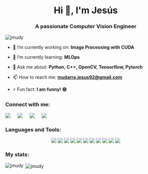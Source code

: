 <h1 align="center">Hi 👋, I'm Jesús</h1>
<h3 align="center">A passionate Computer Vision Engineer</h3>

<p align="left"> <img src="https://komarev.com/ghpvc/?username=jmudy&label=Profile%20views&color=0e75b6&style=flat" alt="jmudy" /> </p>

- 🔭 I’m currently working on: **Image Processing with CUDA**

- 🌱 I’m currently learning: **MLOps**

- 💬 Ask me about: **Python, C++, OpenCV, Tensorflow, Pytorch**

- 📫 How to reach me: **mudarra.jesus92@gmail.com**

- ⚡ Fun fact: **I am funny! 😄**

<h3 align="left">Connect with me:</h3>
<p align="left">
<a target="_blank" href="https://www.linkedin.com/in/jesusmudarralujan/"><img src="https://img.shields.io/badge/LinkedIn-0077B5?style=for-the-badge&logo=linkedin&logoColor=white"></img></a>
&emsp;
<a target="_blank" href="mailto:mudarra.jesus92@gmail.com"><img src="https://img.shields.io/badge/Gmail-D14836?style=for-the-badge&logo=gmail&logoColor=white"></img></a>
&emsp;
<a target="_blank" href="https://www.kaggle.com/jesusmudarralujan"><img src="https://img.shields.io/badge/Kaggle-20BEFF?style=for-the-badge&logo=Kaggle&logoColor=white"></img></a>
&emsp;
<a target="_blank" href="https://medium.com/@jmudy"><img src="https://img.shields.io/badge/Medium-12100E?style=for-the-badge&logo=medium&logoColor=white"></img></a>
</p>

<h3 align="left">Languages and Tools:</h3>
<p align="center">
<a target="_blank" href="https://www.python.org/"><img src="https://img.shields.io/badge/Python-3776AB?style=for-the-badge&logo=python&logoColor=white"></img></a>
<a target="_blank" href="https://isocpp.org/"><img src="https://img.shields.io/badge/C%2B%2B-00599C?style=for-the-badge&logo=c%2B%2B&logoColor=white"></img></a>
<a target="_blank" href="https://opencv.org/"><img src="https://img.shields.io/badge/OpenCV-27338e?style=for-the-badge&logo=OpenCV&logoColor=white"></img></a>
<a target="_blank" href="https://www.docker.com/"><img src="https://img.shields.io/badge/Docker-2CA5E0?style=for-the-badge&logo=docker&logoColor=white"></img></a>
<a target="_blank" href="https://azure.microsoft.com/"><img src="https://img.shields.io/badge/microsoft%20azure-0089D6?style=for-the-badge&logo=microsoft-azure&logoColor=white"></img></a>
<a target="_blank" href="https://scikit-learn.org/stable/"><img src="https://img.shields.io/badge/scikit_learn-F7931E?style=for-the-badge&logo=scikit-learn&logoColor=white"></img></a>
<a target="_blank" href="https://www.tensorflow.org/"><img src="https://img.shields.io/badge/TensorFlow-FF6F00?style=for-the-badge&logo=tensorflow&logoColor=white"></img></a>
<a target="_blank" href="https://pytorch.org/"><img src="https://img.shields.io/badge/PyTorch-EE4C2C?style=for-the-badge&logo=pytorch&logoColor=white"></img></a>
<a target="_blank" href="https://git-scm.com/"><img src="https://img.shields.io/badge/GIT-E44C30?style=for-the-badge&logo=git&logoColor=white"></img></a>
<a target="_blank" href="https://www.gnu.org/"><img src="https://img.shields.io/badge/GNU%20Bash-4EAA25?style=for-the-badge&logo=GNU%20Bash&logoColor=white"></img></a>
<a target="_blank" href="https://www.mysql.com/"><img src="https://img.shields.io/badge/MySQL-005C84?style=for-the-badge&logo=mysql&logoColor=white"></img></a>
 </p>

<h3 align="left">My stats:</h3>

<p><img align="left" src="https://github-readme-stats.vercel.app/api/?username=jmudy&count_private=true&theme=tokyonight" alt="jmudy" /></p>

<p>&nbsp;<img align="center" src="https://github-readme-stats.vercel.app/api/top-langs/?username=jmudy&count_private=true&theme=tokyonight&layout=compact" alt="jmudy" /></p>
